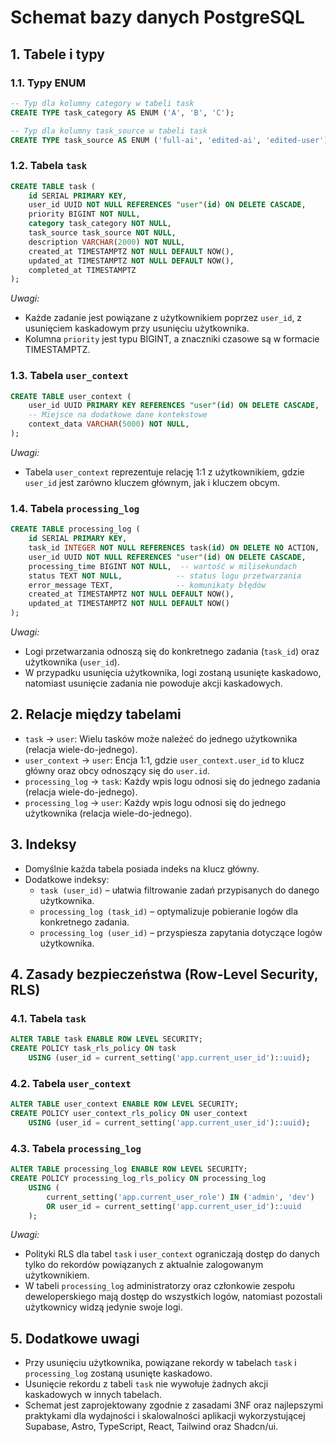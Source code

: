 # Schemat bazy danych PostgreSQL

## 1. Tabele i typy

### 1.1. Typy ENUM
```sql
-- Typ dla kolumny category w tabeli task
CREATE TYPE task_category AS ENUM ('A', 'B', 'C');

-- Typ dla kolumny task_source w tabeli task
CREATE TYPE task_source AS ENUM ('full-ai', 'edited-ai', 'edited-user');
```

### 1.2. Tabela `task`
```sql
CREATE TABLE task (
    id SERIAL PRIMARY KEY,
    user_id UUID NOT NULL REFERENCES "user"(id) ON DELETE CASCADE,
    priority BIGINT NOT NULL,
    category task_category NOT NULL,
    task_source task_source NOT NULL,
    description VARCHAR(2000) NOT NULL,
    created_at TIMESTAMPTZ NOT NULL DEFAULT NOW(),
    updated_at TIMESTAMPTZ NOT NULL DEFAULT NOW(),
    completed_at TIMESTAMPTZ
);
```

*Uwagi:*
- Każde zadanie jest powiązane z użytkownikiem poprzez `user_id`, z usunięciem kaskadowym przy usunięciu użytkownika.
- Kolumna `priority` jest typu BIGINT, a znaczniki czasowe są w formacie TIMESTAMPTZ.

### 1.3. Tabela `user_context`
```sql
CREATE TABLE user_context (
    user_id UUID PRIMARY KEY REFERENCES "user"(id) ON DELETE CASCADE,
    -- Miejsce na dodatkowe dane kontekstowe
    context_data VARCHAR(5000) NOT NULL,
);
```

*Uwagi:*
- Tabela `user_context` reprezentuje relację 1:1 z użytkownikiem, gdzie `user_id` jest zarówno kluczem głównym, jak i kluczem obcym.

### 1.4. Tabela `processing_log`
```sql
CREATE TABLE processing_log (
    id SERIAL PRIMARY KEY,
    task_id INTEGER NOT NULL REFERENCES task(id) ON DELETE NO ACTION,
    user_id UUID NOT NULL REFERENCES "user"(id) ON DELETE CASCADE,
    processing_time BIGINT NOT NULL,  -- wartość w milisekundach
    status TEXT NOT NULL,            -- status logu przetwarzania
    error_message TEXT,              -- komunikaty błędów
    created_at TIMESTAMPTZ NOT NULL DEFAULT NOW(),
    updated_at TIMESTAMPTZ NOT NULL DEFAULT NOW()
);
```

*Uwagi:*
- Logi przetwarzania odnoszą się do konkretnego zadania (`task_id`) oraz użytkownika (`user_id`).
- W przypadku usunięcia użytkownika, logi zostaną usunięte kaskadowo, natomiast usunięcie zadania nie powoduje akcji kaskadowych.

## 2. Relacje między tabelami

- `task` → `user`: Wielu tasków może należeć do jednego użytkownika (relacja wiele-do-jednego).
- `user_context` → `user`: Encja 1:1, gdzie `user_context.user_id` to klucz główny oraz obcy odnoszący się do `user.id`.
- `processing_log` → `task`: Każdy wpis logu odnosi się do jednego zadania (relacja wiele-do-jednego).
- `processing_log` → `user`: Każdy wpis logu odnosi się do jednego użytkownika (relacja wiele-do-jednego).

## 3. Indeksy

- Domyślnie każda tabela posiada indeks na klucz główny.
- Dodatkowe indeksy:
  - `task (user_id)` – ułatwia filtrowanie zadań przypisanych do danego użytkownika.
  - `processing_log (task_id)` – optymalizuje pobieranie logów dla konkretnego zadania.
  - `processing_log (user_id)` – przyspiesza zapytania dotyczące logów użytkownika.

## 4. Zasady bezpieczeństwa (Row-Level Security, RLS)

### 4.1. Tabela `task`
```sql
ALTER TABLE task ENABLE ROW LEVEL SECURITY;
CREATE POLICY task_rls_policy ON task 
    USING (user_id = current_setting('app.current_user_id')::uuid);
```

### 4.2. Tabela `user_context`
```sql
ALTER TABLE user_context ENABLE ROW LEVEL SECURITY;
CREATE POLICY user_context_rls_policy ON user_context 
    USING (user_id = current_setting('app.current_user_id')::uuid);
```

### 4.3. Tabela `processing_log`
```sql
ALTER TABLE processing_log ENABLE ROW LEVEL SECURITY;
CREATE POLICY processing_log_rls_policy ON processing_log 
    USING (
        current_setting('app.current_user_role') IN ('admin', 'dev') 
        OR user_id = current_setting('app.current_user_id')::uuid
    );
```

*Uwagi:*
- Polityki RLS dla tabel `task` i `user_context` ograniczają dostęp do danych tylko do rekordów powiązanych z aktualnie zalogowanym użytkownikiem.
- W tabeli `processing_log` administratorzy oraz członkowie zespołu deweloperskiego mają dostęp do wszystkich logów, natomiast pozostali użytkownicy widzą jedynie swoje logi.

## 5. Dodatkowe uwagi

- Przy usunięciu użytkownika, powiązane rekordy w tabelach `task` i `processing_log` zostaną usunięte kaskadowo.
- Usunięcie rekordu z tabeli `task` nie wywołuje żadnych akcji kaskadowych w innych tabelach.
- Schemat jest zaprojektowany zgodnie z zasadami 3NF oraz najlepszymi praktykami dla wydajności i skalowalności aplikacji wykorzystującej Supabase, Astro, TypeScript, React, Tailwind oraz Shadcn/ui.